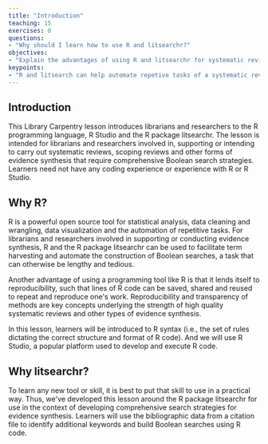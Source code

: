 ```yaml
---
title: "Introduction"
teaching: 15
exercises: 0
questions:
- "Why should I learn how to use R and litsearchr?"
objectives:
- "Explain the advantages of using R and litsearchr for systematic reviews."
keypoints:
- "R and litsearch can help automate repetive tasks of a systematic review and add to the reproducibility of the the search development process."
---
```


## Introduction

This Library Carpentry lesson introduces librarians and researchers to the R programming language, R Studio and the R package litsearchr. The lesson is intended for librarians and researchers involved in, supporting or intending to carry out systematic reviews, scoping reviews and other forms of evidence synthesis that require comprehensive Boolean search strategies. Learners need not have any coding experience or experience with R or R Studio. 

## Why R?

R is a powerful open source tool for statistical analysis, data cleaning and wrangling, data visualization and the automation of repetitive tasks. For librarians and researchers involved in supporting or conducting evidence synthesis, R and the R package litsearchr can be used to facilitate term harvesting and automate the construction of Boolean searches, a task that can otherwise be lengthy and tedious. 

Another advantage of using a programming tool like R is that it lends itself to reproducibility, such that lines of R code can be saved, shared and reused to repeat and reproduce one's work. Reproducibility and transparency of methods are key concepts underlying the strength of high quality systematic reviews and other types of evidence synthesis. 

In this lesson, learners will be introduced to R syntax (i.e., the set of rules dictating the correct structure and format of R code). And we will use R Studio, a popular platform used to develop and execute R code. 

## Why litsearchr?

To learn any new tool or skill, it is best to put that skill to use in a practical way. Thus, we've developed this lesson around the R package litsearchr for use in the context of developing comprehensive search strategies for evidence synthesis. Learners will use the bibliographic data from a citation file to identify additional keywords and build Boolean searches using R code.


